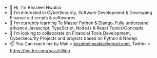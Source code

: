 - 👋 Hi, I’m Bezaleel Nwabia
- 👀 I’m interested in CyberSecurity, Software Development & Developing Finance aid scripts & softewares
- 🌱 I’m currently learning To Master Python & Django, Fully understand advance Javascript, TypeScript, NodeJs & React Topics/Concepts
- 💞️ I’m looking to collaborate on Financial Tools Development, CyberSecurity Projects and projects based on Python & Nodejs
- 📫 You Can reach me by Mail = bezaleelnwabia@gmail.com, Twitter = https://twitter.com/bazzbillion

<!---
emexbazz/emexbazz is a ✨ special ✨ repository because its `README.md` (this file) appears on your GitHub profile.
You can click the Preview link to take a look at your changes.
--->
